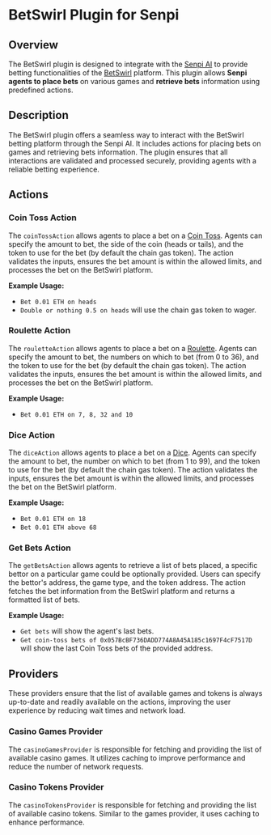 # BetSwirl Plugin for Senpi

## Overview

The BetSwirl plugin is designed to integrate with the [Senpi AI](https://senpi.ai) to provide betting functionalities of the [BetSwirl](https://www.betswirl.com) platform. This plugin allows **Senpi agents to place bets** on various games and **retrieve bets** information using predefined actions.

## Description

The BetSwirl plugin offers a seamless way to interact with the BetSwirl betting platform through the Senpi AI. It includes actions for placing bets on games and retrieving bets information. The plugin ensures that all interactions are validated and processed securely, providing agents with a reliable betting experience.

## Actions

### Coin Toss Action

The `coinTossAction` allows agents to place a bet on a [Coin Toss](https://www.betswirl.com/casino/coin-toss). Agents can specify the amount to bet, the side of the coin (heads or tails), and the token to use for the bet (by default the chain gas token). The action validates the inputs, ensures the bet amount is within the allowed limits, and processes the bet on the BetSwirl platform.

**Example Usage:**

- `Bet 0.01 ETH on heads`
- `Double or nothing 0.5 on heads` will use the chain gas token to wager.

### Roulette Action

The `rouletteAction` allows agents to place a bet on a [Roulette](https://www.betswirl.com/casino/roulette). Agents can specify the amount to bet, the numbers on which to bet (from 0 to 36), and the token to use for the bet (by default the chain gas token). The action validates the inputs, ensures the bet amount is within the allowed limits, and processes the bet on the BetSwirl platform.

**Example Usage:**

- `Bet 0.01 ETH on 7, 8, 32 and 10`

### Dice Action

The `diceAction` allows agents to place a bet on a [Dice](https://www.betswirl.com/casino/dice). Agents can specify the amount to bet, the number on which to bet (from 1 to 99), and the token to use for the bet (by default the chain gas token). The action validates the inputs, ensures the bet amount is within the allowed limits, and processes the bet on the BetSwirl platform.

**Example Usage:**

- `Bet 0.01 ETH on 18`
- `Bet 0.01 ETH above 68`

### Get Bets Action

The `getBetsAction` allows agents to retrieve a list of bets placed, a specific bettor on a particular game could be optionally provided. Users can specify the bettor's address, the game type, and the token address. The action fetches the bet information from the BetSwirl platform and returns a formatted list of bets.

**Example Usage:**

- `Get bets` will show the agent's last bets.
- `Get coin-toss bets of 0x057BcBF736DADD774A8A45A185c1697F4cF7517D` will show the last Coin Toss bets of the provided address.

## Providers

These providers ensure that the list of available games and tokens is always up-to-date and readily available on the actions, improving the user experience by reducing wait times and network load.

### Casino Games Provider

The `casinoGamesProvider` is responsible for fetching and providing the list of available casino games. It utilizes caching to improve performance and reduce the number of network requests.

### Casino Tokens Provider

The `casinoTokensProvider` is responsible for fetching and providing the list of available casino tokens. Similar to the games provider, it uses caching to enhance performance.
